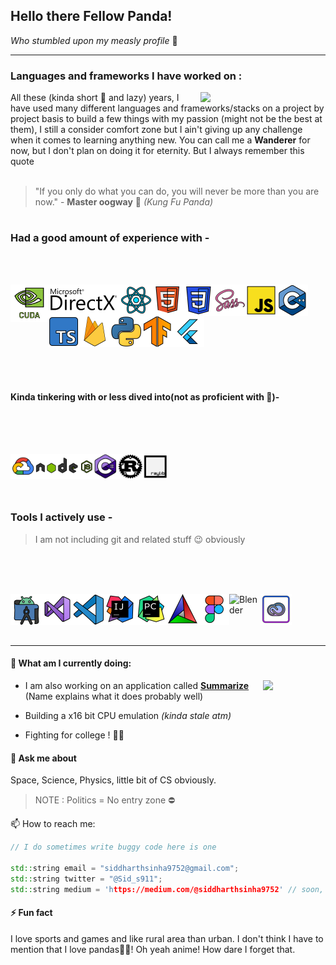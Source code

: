 ## Hello there Fellow Panda! 
*Who stumbled upon my measly profile* 👋 
<br/>

______________________________________________________________________________________

### Languages and frameworks I have worked on :
<div>
  <img width=200 align="right" src="https://user-images.githubusercontent.com/27860105/134004335-9c5b3b3b-4c8c-40c6-ae16-4c192ebb48a1.gif"/>
All these (kinda short 🐼 and lazy) years, I have used many different languages and frameworks/stacks on a project by project basis to build a few things with my passion (might not be the best at them), I still a consider comfort zone but I ain't giving up any challenge when it comes to learning anything new. You can call me a <strong>Wanderer</strong> for now, but I don't plan on doing it for eternity. But I always remember this quote
</div>
<br/>

> "If you only do what you can do, you will never be more than you are now." - **Master oogway** 🐢 *(Kung Fu Panda)*
#

### Had a good amount of experience with - 

<br/>
<br/>

[<img align="left" alt="Nvidia Cuda" width="60" src="SVG/Nvidia%20Cuda.svg" />][Cuda]
[<img align="left" alt="Nvidia Cuda" height="50" src="SVG/Directx.svg" />][directx]
[<img align="top" alt="C++" width="50px" src="SVG/Cpp.svg" />][cplusplus]
[<img align="left" alt="React.js" width="50px" src="SVG/React.svg" />][react]
[<img align="left" alt="HTML5" width="50x" src="SVG/HTML5.svg" />][html5]
[<img align="left" alt="CSS3" width="50px" src="SVG/CSS.svg" />][css]
[<img align="left" alt="Sass" width="50px" src="SVG/SASS.svg" />][scss]
[<img align="left" alt="JavaScript" height="50px" src="SVG/JavaScript.svg" />][js]
[<img align="left" alt="TypeScript" height="50px" src="SVG/TypeScript.svg" />][ts]
[<img align="left" alt="Firebase" width="50px" src="SVG/Firebase.svg" />][firebase]
[<img align="left" alt="Python" width="50px" src="SVG/Python.svg" />][python]
[<img align="left" alt="Tensorflow" width="50px" src="SVG/Tensorflow.svg" />][tensorflow]
[<img align="left" alt="Flutter" width="50px" src="SVG/Flutter.svg" />][flutter]

<br/>
<br/>
<br/>

<br/>


#

#### Kinda tinkering with or less dived into(not as proficient with 🌱)-

<br/>
<br/>
<br/>

[<img align="left" alt="Google Cloud" width="40px" src="SVG/GCP.svg" />][gcloud]
[<img align="left" alt="Node.js" height="40px" src="SVG/Nodejs.svg" />][node.js]
[<img align="left" alt="CSharp" width="40px" src="SVG/CSharp.svg" />][csharp]
[<img align="left" alt="Rust" width="40px" src="SVG/Rust.svg" />][rust]
[<img align="left" alt="Rust" width="40px" src="SVG/raylib.svg" />][rust]

<br/>
<br/>
<br/>
<br/>

### Tools I actively use - 

> I am not including git and related stuff 😉 obviously

<br/>
<br/>
<br/>

[<img align="left" alt="Android Studio" width="50px" src="SVG/Android%20Studio.svg" />][androidstudio]
[<img align="left" alt="Visual Studio" width="50px" src="SVG/Visual%20Studio.svg" />][visualstudio]
[<img align="left" alt="Visual Studio Code" width="50px" src="SVG/Visual%20Studio%20Code.svg" />][vscode]
[<img align="left" alt="Pycharm" width="50px" src="SVG/Intelij%20Idea.svg" />][pycharm]
[<img align="left" alt="Pycharm" width="50px" src="SVG/Pycharm.svg" />][pycharm]
[<img align="left" alt="Cmake" width="50px" src="SVG/CMake.svg"/>][cmake]
[<img align="left" alt="Figma" height="50px" src="SVG/Figma.svg" />][figma]
[<img align="left" alt="Blender" width="50px" src="https://upload.wikimedia.org/wikipedia/commons/thumb/0/0c/Blender_logo_no_text.svg/939px-Blender_logo_no_text.svg.png" />][blender]
[<img align="left" alt="Adobe Creative Cloud" width="50px" src="SVG/Adobe%20Creative%20Cloud.svg" />][adobe]

<br/>
<br/>
<br/>
<br/>

___________________________________________________________________________________


#### 🤔 What am I currently doing:

- <div> 
  <img align="right" width=100 src ="https://user-images.githubusercontent.com/27860105/134005079-dfe6a614-49a7-4b32-9169-f3e187428416.png"/>
  I am also working on an application called <a href="https://summarize.dev/"><strong>Summarize</strong></a> (Name explains what it does probably well) 
  </div>
 
- Building a x16 bit CPU emulation *(kinda stale atm)*
- Fighting for college ! 👊🏻

#### 💬 Ask me about
 Space, Science, Physics, little bit of CS obviously. 
 > NOTE : Politics = No entry zone ⛔

📫 How to reach me:
```cpp
// I do sometimes write buggy code here is one

std::string email = "siddharthsinha9752@gmail.com";
std::string twitter = "@Sid_s911";
std::string medium = 'https://medium.com/@siddharthsinha9752' // soon, one day I will beat William Shakespeare at blogging

```

#### ⚡ Fun fact
I love sports and games and like rural area than urban. I don't think I have to mention that I love pandas💙💖!
Oh yeah anime! How dare I forget that. 

[Cuda]: https://docs.nvidia.com/cuda/
[cplusplus]: https://docs.microsoft.com/en-us/cpp/?view=msvc-160
[directx]: https://docs.microsoft.com/en-us/windows/win32/direct3d12/direct3d-12-graphics
[python]: https://www.python.org/
[react]: https://reactjs.org/
[html5]: https://html.com/html5/
[css]: https://developer.mozilla.org/en-US/docs/Web/CSS
[scss]: https://sass-lang.com/
[js]: https://developer.mozilla.org/en-US/docs/Web/javascript
[ts]: https://www.typescriptlang.org/
[firebase]: https://firebase.google.com/
[gcloud]: https://cloud.google.com/


[flutter]: https://flutter.dev/
[tensorflow]: https://www.tensorflow.org/
[rust]: https://www.rust-lang.org/
[node.js]: https://nodejs.org/en/
[csharp]: https://docs.microsoft.com/en-us/dotnet/csharp/

[pycharm]: https://www.jetbrains.com/pycharm/
[cmake]: https://cmake.org/
[adobe]: https://www.adobe.com/in/creativecloud.html?promoid=NGWGRLB2&mv=other
[vscode]: https://code.visualstudio.com/
[visualstudio]: https://visualstudio.com/
[androidstudio]: https://developer.android.com/studio/install
[blender]: https://blender.org
[figma]: https://www.figma.com/
